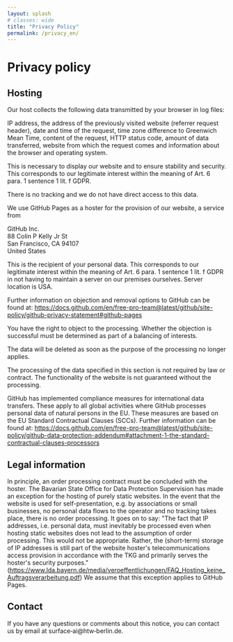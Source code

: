 ```yaml
---
layout: splash 
# classes: wide
title: "Privacy Policy"
permalink: /privacy_en/
---
```


# Privacy policy

## Hosting


Our host collects the following data transmitted by your browser in log files:

IP address, the address of the previously visited website (referrer request header), date and time of the request, time zone difference to Greenwich Mean Time, content of the request, HTTP status code, amount of data transferred, website from which the request comes and information about the browser and operating system.

This is necessary to display our website and to ensure stability and security. This corresponds to our legitimate interest within the meaning of Art. 6 para. 1 sentence 1 lit. f GDPR.

There is no tracking and we do not have direct access to this data. 

We use GitHub Pages as a hoster for the provision of our website, a service from


GitHub Inc.  
88 Colin P Kelly Jr St  
San Francisco, CA 94107  
United States  


This is the recipient of your personal data. This corresponds to our legitimate interest within the meaning of Art. 6 para. 1 sentence 1 lit. f GDPR in not having to maintain a server on our premises ourselves. Server location is USA.

Further information on objection and removal options to GitHub can be found at: https://docs.github.com/en/free-pro-team@latest/github/site-policy/github-privacy-statement#github-pages

You have the right to object to the processing. Whether the objection is successful must be determined as part of a balancing of interests.

The data will be deleted as soon as the purpose of the processing no longer applies.

The processing of the data specified in this section is not required by law or contract. The functionality of the website is not guaranteed without the processing.

GitHub has implemented compliance measures for international data transfers. These apply to all global activities where GitHub processes personal data of natural persons in the EU. These measures are based on the EU Standard Contractual Clauses (SCCs). Further information can be found at: https://docs.github.com/en/free-pro-team@latest/github/site-policy/github-data-protection-addendum#attachment-1-the-standard-contractual-clauses-processors

## Legal information

In principle, an order processing contract must be concluded with the hoster. The Bavarian State Office for Data Protection Supervision has made an exception for the hosting of purely static websites. In the event that the website is used for self-presentation, e.g. by associations or small businesses, no personal data flows to the operator and no tracking takes place, there is no order processing. It goes on to say: "The fact that IP addresses, i.e. personal data, must inevitably be processed even when hosting static websites does not lead to the assumption of order processing. This would not be appropriate. Rather, the (short-term) storage of IP addresses is still part of the website hoster's telecommunications access provision in accordance with the TKG and primarily serves the hoster's security purposes." (https://www.lda.bayern.de/media/veroeffentlichungen/FAQ_Hosting_keine_Auftragsverarbeitung.pdf) We assume that this exception applies to GitHub Pages.

## Contact 

If you have any questions or comments about this notice, you can contact us by email at surface&#x2011;ai@htw&#x2011;berlin.de.